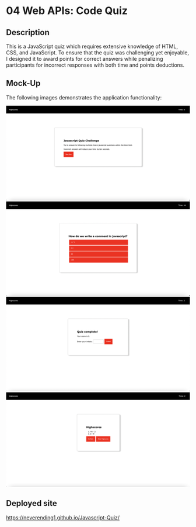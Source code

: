 # 04 Web APIs: Code Quiz

## Description

This is a JavaScript quiz which requires extensive knowledge of HTML, CSS, and JavaScript. To ensure that the quiz was challenging yet enjoyable, I designed it to award points for correct answers while penalizing participants for incorrect responses with both time and points deductions.

## Mock-Up

The following images demonstrates the application functionality:

![img1](./Assets/images/1.png)
![img2](./Assets/images/2.png)
![img3](./Assets/images/3.png)
![img4](./Assets/images/4.png)

## Deployed site
https://neverending1.github.io/Javascript-Quiz/